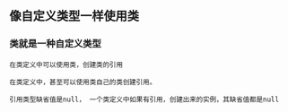 ## 像自定义类型一样使用类

### 类就是一种自定义类型

```
在类定义中可以使用类，创建类的引用

在类定义中，甚至可以使用类自己的类创建引用。

引用类型缺省值是null， 一个类定义中如果有引用，创建出来的实例，其缺省值都是null

```

